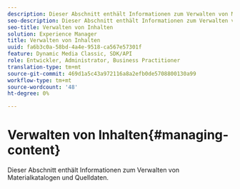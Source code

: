 ```yaml
---
description: Dieser Abschnitt enthält Informationen zum Verwalten von Materialkatalogen und Quelldaten.
seo-description: Dieser Abschnitt enthält Informationen zum Verwalten von Materialkatalogen und Quelldaten.
seo-title: Verwalten von Inhalten
solution: Experience Manager
title: Verwalten von Inhalten
uuid: fa6b3c0a-58bd-4a4e-9518-ca567e57301f
feature: Dynamic Media Classic, SDK/API
role: Entwickler, Administrator, Business Practitioner
translation-type: tm+mt
source-git-commit: 469d1a5c43a972116a8a2efb0de5708800130a99
workflow-type: tm+mt
source-wordcount: '48'
ht-degree: 0%

---
```



# Verwalten von Inhalten{#managing-content}

Dieser Abschnitt enthält Informationen zum Verwalten von Materialkatalogen und Quelldaten.

